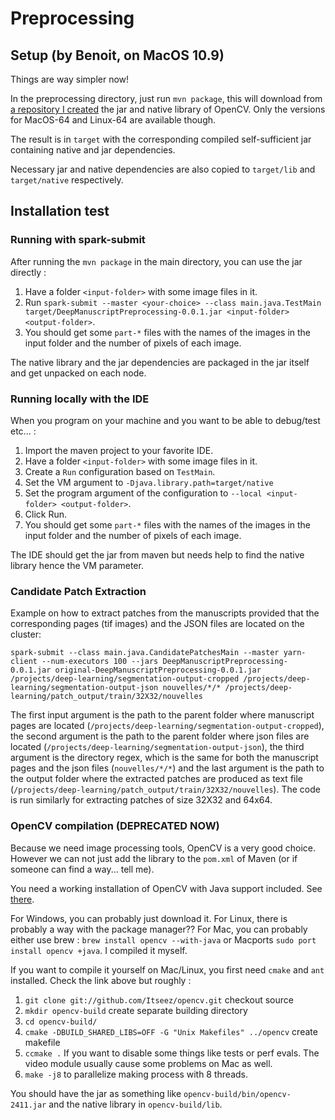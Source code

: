 # Preprocessing #

## Setup (by Benoit, on MacOS 10.9) ##

Things are way simpler now!

In the preprocessing directory, just run `mvn package`, this will download from [a repository I created](https://github.com/Atanahel/opencv-maven-repo) the jar and native library of OpenCV. Only the versions for MacOS-64 and Linux-64 are available though.

The result is in `target` with the corresponding compiled self-sufficient jar containing native and jar dependencies.

Necessary jar and native dependencies are also copied to `target/lib` and `target/native` respectively.

## Installation test ##

### Running with spark-submit ###

After running the `mvn package` in the main directory, you can use the jar directly :

1.  Have a folder `<input-folder>` with some image files in it.
1.  Run `spark-submit --master <your-choice> --class main.java.TestMain target/DeepManuscriptPreprocessing-0.0.1.jar <input-folder> <output-folder>`.
1.  You should get some `part-*` files with the names of the images in the input folder and the number of pixels of each image.

The native library and the jar dependencies are packaged in the jar itself and get unpacked on each node.

### Running locally with the IDE ###

When you program on your machine and you want to be able to debug/test etc... :

1.  Import the maven project to your favorite IDE.
1.  Have a folder `<input-folder>` with some image files in it.
1.  Create a `Run` configuration based on `TestMain`.
1.  Set the VM argument to `-Djava.library.path=target/native`
1.  Set the program argument of the configuration to `--local <input-folder> <output-folder>`.
1.  Click Run.
1.  You should get some `part-*` files with the names of the images in the input folder and the number of pixels of each image.

The IDE should get the jar from maven but needs help to find the native library hence the VM parameter.

### Candidate Patch Extraction ###
Example on how to extract patches from the manuscripts provided that the corresponding pages (tif images) and the JSON files are located on the cluster:

`spark-submit --class main.java.CandidatePatchesMain --master yarn-client --num-executors 100 --jars DeepManuscriptPreprocessing-0.0.1.jar original-DeepManuscriptPreprocessing-0.0.1.jar /projects/deep-learning/segmentation-output-cropped /projects/deep-learning/segmentation-output-json nouvelles/*/* /projects/deep-learning/patch_output/train/32X32/nouvelles`

The first input argument is the path to the parent folder where manuscript pages are located (`/projects/deep-learning/segmentation-output-cropped`), the second argument is the path to the parent folder where json files are located (`/projects/deep-learning/segmentation-output-json`), the third argument is the directory regex, which is the same for both the manuscript pages and the json files (`nouvelles/*/*`) and the last argument is the path to the output folder where the extracted patches are produced as text file (`/projects/deep-learning/patch_output/train/32X32/nouvelles`). The code is run similarly for extracting patches of size 32X32 and 64x64.

### OpenCV compilation (DEPRECATED NOW) ###

Because we need image processing tools, OpenCV is a very good choice. However we can not just add the library to the `pom.xml` of Maven (or if someone can find a way... tell me).

You need a working installation of OpenCV with Java support included. See [there](http://docs.opencv.org/doc/tutorials/introduction/desktop_java/java_dev_intro.html).

For Windows, you can probably just download it.
For Linux, there is probably a way with the package manager??
For Mac, you can probably either use brew : `brew install opencv --with-java` or Macports `sudo port install opencv +java`. I compiled it myself.

If you want to compile it yourself on Mac/Linux, you first need `cmake` and `ant` installed. Check the link above but roughly :

1. `git clone git://github.com/Itseez/opencv.git` checkout source
1. `mkdir opencv-build` create separate building directory
1. `cd opencv-build/`
1. `cmake -DBUILD_SHARED_LIBS=OFF -G "Unix Makefiles" ../opencv` create makefile
1. `ccmake .` If you want to disable some things like tests or perf evals. The video module usually cause some problems on Mac as well.
1. `make -j8` to parallelize making process with 8 threads.

You should have the jar as something like `opencv-build/bin/opencv-2411.jar` and the native library in `opencv-build/lib`.
